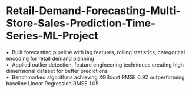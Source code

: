 # Retail-Demand-Forecasting-Multi-Store-Sales-Prediction-Time-Series-ML-Project
•  Built forecasting pipeline with lag features, rolling statistics, categorical encoding for retail demand planning  
•  Applied outlier detection, feature engineering techniques creating high-dimensional dataset for better predictions  
•  Benchmarked algorithms achieving XGBoost RMSE 0.92 outperforming baseline Linear Regression RMSE 1.05  
